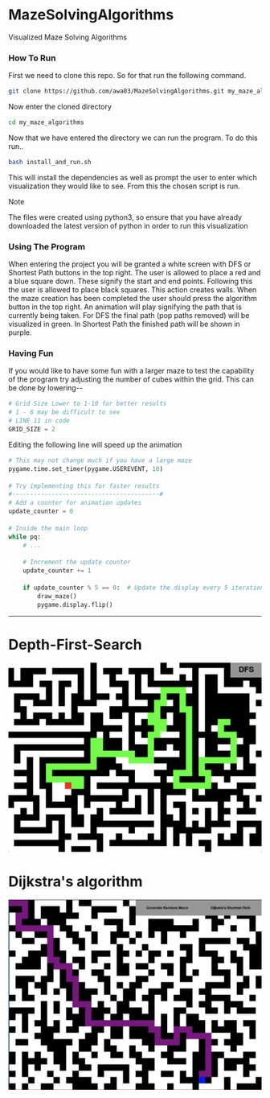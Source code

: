# MazeSolvingAlgorithms
Visualized Maze Solving Algorithms 

### How To Run
First we need to clone this repo. So for that run the following command.
```bash
git clone https://github.com/awa03/MazeSolvingAlgorithms.git my_maze_algorithms
```
Now enter the cloned directory
```bash
cd my_maze_algorithms
```
Now that we have entered the directory we can run the program. To do this run..
```bash
bash install_and_run.sh
```
This will install the dependencies as well as prompt the user to enter which visualization they would like to see. From this the chosen script is run.

> [!NOTE]
> The files were created using python3, so ensure that you have already downloaded the latest version of python in order to run this visualization

### Using The Program
When entering the project you will be granted a white screen with DFS or Shortest Path buttons in the top right. The user is allowed to place a red and a blue square down. These signify the start and end points. Following this the user is allowed to place black squares. This action creates walls. When the maze creation has been completed the user should press the algorithm button in the top right. An animation will play signifying the path that is currently being taken. For DFS the final path (pop paths removed) will be visualized in green. In Shortest Path the finished path will be shown in purple. 

### Having Fun
If you would like to have some fun with a larger maze to test the capability of the program try adjusting the number of cubes within the grid. This can be done by lowering--
```py
# Grid Size Lower to 1-10 for better results
# 1 - 6 may be difficult to see
# LINE 11 in code
GRID_SIZE = 2 
```
Editing the following line will speed up the animation
```py
# This may not change much if you have a large maze
pygame.time.set_timer(pygame.USEREVENT, 10)

# Try implementing this for faster results
#-----------------------------------------#
# Add a counter for animation updates
update_counter = 0

# Inside the main loop
while pq:
    # ...

    # Increment the update counter
    update_counter += 1

    if update_counter % 5 == 0:  # Update the display every 5 iterations (adjust as needed)
        draw_maze()
        pygame.display.flip()

```
****

# Depth-First-Search
![DFS](DFS.png)

# Dijkstra's algorithm
![Shortest-Path](ShortestPath.png)

